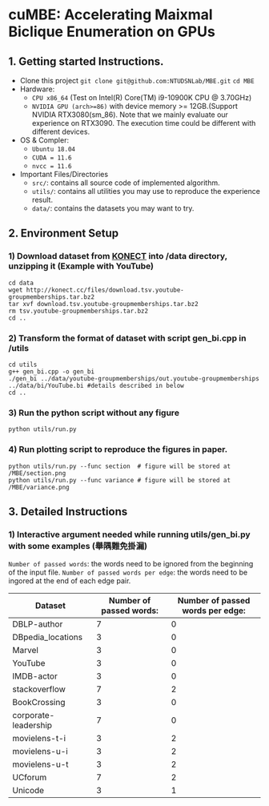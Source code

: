 # cuMBE: Accelerating Maixmal Biclique Enumeration on GPUs

## 1. Getting started Instructions.
- Clone this project
`git clone git@github.com:NTUDSNLab/MBE.git`
`cd MBE`
- Hardware:
    - `CPU x86_64` (Test on Intel(R) Core(TM) i9-10900K CPU @ 3.70GHz)
    - `NVIDIA GPU (arch>=86)` with device memory >= 12GB.(Support NVIDIA RTX3080(sm_86). Note that we mainly evaluate our experience on RTX3090. The execution time could be different with different devices.
- OS & Compler:
    - `Ubuntu 18.04`
    - `CUDA = 11.6`
    - `nvcc = 11.6` 
- Important Files/Directories
    - `src/`: contains all source code of implemented algorithm.
    - `utils/`: contains all utilities you may use to reproduce the experience result.
    - `data/`: contains the datasets you may want to try.


## 2. Environment Setup

### 1) Download dataset from [KONECT](http://konect.cc/) into /data directory, unzipping it (Example with YouTube)
```
cd data
wget http://konect.cc/files/download.tsv.youtube-groupmemberships.tar.bz2
tar xvf download.tsv.youtube-groupmemberships.tar.bz2
rm tsv.youtube-groupmemberships.tar.bz2
cd ..
```

### 2) Transform the format of dataset with script gen_bi.cpp in /utils
```
cd utils
g++ gen_bi.cpp -o gen_bi
./gen_bi ../data/youtube-groupmemberships/out.youtube-groupmemberships ../data/bi/YouTube.bi #details described in below
cd ..
```

### 3) Run the python script without any figure
```
python utils/run.py
```

### 4) Run plotting script to reproduce the figures in paper.
```
python utils/run.py --func section  # figure will be stored at /MBE/section.png
python utils/run.py --func variance # figure will be stored at /MBE/variance.png
```


## 3. Detailed Instructions

### 1) Interactive argument needed while running utils/gen_bi.py with some examples (舉隅難免掛漏)

`Number of passed words`: the words need to be ignored from the beginning of the input file.
`Number of passed words per edge`: the words need to be ingored at the end of each edge pair.

| Dataset              | Number of passed words: | Number of passed words per edge: |
|----------------------|-------------------------|----------------------------------|
| DBLP-author          | 7                       | 0                                |
| DBpedia_locations    | 3                       | 0                                |
| Marvel               | 3                       | 0                                |
| YouTube              | 3                       | 0                                |
| IMDB-actor           | 3                       | 0                                |
| stackoverflow        | 7                       | 2                                |
| BookCrossing         | 3                       | 0                                |
| corporate-leadership | 7                       | 0                                |
| movielens-t-i        | 3                       | 2                                |
| movielens-u-i        | 3                       | 2                                |
| movielens-u-t        | 3                       | 2                                |
| UCforum              | 7                       | 2                                |
| Unicode              | 3                       | 1                                |
